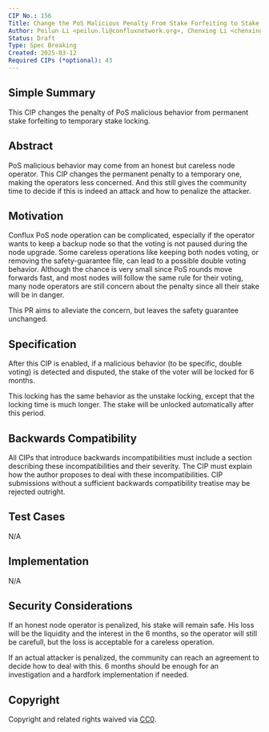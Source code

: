```yaml
---
CIP No.: 156
Title: Change the PoS Malicious Penalty From Stake Forfeiting to Stake Locking 
Author: Peilun Li <peilun.li@confluxnetwork.org>, Chenxing Li <chenxing@confluxnetwork.org>
Status: Draft
Type: Spec Breaking
Created: 2025-03-12
Required CIPs (*optional): 43
---
```


<!--You can leave these HTML comments in your merged CIP and delete the visible duplicate text guides, they will not appear and may be helpful to refer to if you edit it again. This is the suggested template for new CIPs. Note that a CIP number will be assigned by an editor. When opening a pull request to submit your CIP, please use an abbreviated title in the filename, `CIP-draft_title_abbrev.md`. The title should be 44 characters or less.-->

## Simple Summary
This CIP changes the penalty of PoS malicious behavior from permanent stake forfeiting to temporary stake locking. 

## Abstract
PoS malicious behavior may come from an honest but careless node operator. This CIP changes the permanent penalty to a temporary one, making the operators less concerned. And this still gives the community time to decide if this is indeed an attack and how to penalize the attacker. 

## Motivation
Conflux PoS node operation can be complicated, especially if the operator wants to keep a backup node so that the voting is not paused during the node upgrade. Some careless operations like keeping both nodes voting, or removing the safety-guarantee file, can lead to a possible double voting behavior. Although the chance is very small since PoS rounds move forwards fast, and most nodes will follow the same rule for their voting, many node operators are still concern about the penalty since all their stake will be in danger. 

This PR aims to alleviate the concern, but leaves the safety guarantee unchanged.

## Specification
After this CIP is enabled, if a malicious behavior (to be specific, double voting) is detected and disputed, the stake of the voter will be locked for 6 months.

This locking has the same behavior as the unstake locking, except that the locking time is much longer. The stake will be unlocked automatically after this period.

## Backwards Compatibility
All CIPs that introduce backwards incompatibilities must include a section describing these incompatibilities and their severity. The CIP must explain how the author proposes to deal with these incompatibilities. CIP submissions without a sufficient backwards compatibility treatise may be rejected outright.

## Test Cases
N/A

## Implementation
N/A

## Security Considerations
If an honest node operator is penalized, his stake will remain safe. His loss will be the liquidity and the interest in the 6 months, so the operator will still be carefull, but the loss is acceptable for a careless operation.

If an actual attacker is penalized, the community can reach an agreement to decide how to deal with this. 6 months should be enough for an investigation and a hardfork implementation if needed.

## Copyright
Copyright and related rights waived via [CC0](https://creativecommons.org/publicdomain/zero/1.0/).

